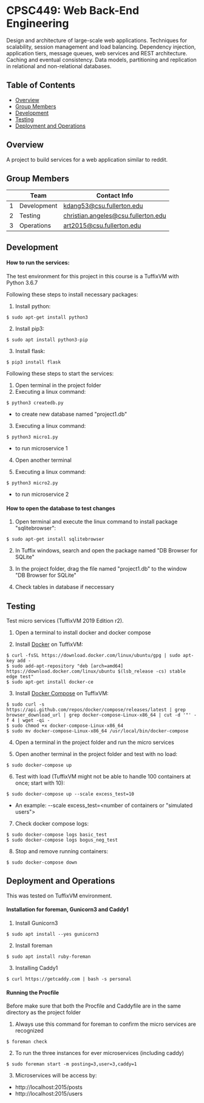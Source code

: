 # CPSC449: Web Back-End Engineering
Design and architecture of large-scale web applications.
Techniques for scalability, session management and load balancing. Dependency injection, application tiers, message queues, web services and REST architecture.
Caching and eventual consistency.
Data models, partitioning and replication in relational and non-relational databases.

## Table of Contents
- [Overview](#overview)
- [Group Members](#group-members)
- [Development](#development)
- [Testing](#testing)
- [Deployment and Operations](#deployment-and-operations)

## Overview
A project to build services for a web application similar to reddit.

## Group Members
|        | Team           | Contact Info          	  			|
|--------|----------------|-------------------------------------|
|   1	 | Development      | kdang53@csu.fullerton.edu 			|
|   2	 | Testing          | christian.angeles@csu.fullerton.edu |
|   3	 | Operations       | art2015@csu.fullerton.edu 	  |

## Development
#### How to run the services:
The test environment for this project in this course is a TuffixVM with
Python 3.6.7

Following these steps to install necessary packages:
1. Install python:
```
$ sudo apt-get install python3
```

2. Install pip3:
```
$ sudo apt install python3-pip
```
3. Install flask:
```
$ pip3 install flask
```

Following these steps to start the services:
1. Open terminal in the project folder
2. Executing a linux command:
```
$ python3 createdb.py
```
 - to create new database named "project1.db"

3. Executing a linux command:
```
$ python3 micro1.py
```
 - to run microservice 1

4. Open another terminal

5. Executing a linux command:
```
$ python3 micro2.py
```
 - to run microservice 2

#### How to open the database to test changes
1. Open terminal and execute the linux command to install package "sqlitebrowser":
```
$ sudo apt-get install sqlitebrowser
```

2. In Tuffix windows, search and open the package named "DB  Browser for SQLite"

3. In the project folder, drag the file named "project1.db" to the window "DB  Browser for SQLite"

4. Check tables in database if neccessary

## Testing
Test micro services (TuffixVM 2019 Edition r2).

1. Open a terminal to install docker and docker compose

2. Install [Docker](https://medium.com/@Grigorkh/how-to-install-docker-on-ubuntu-19-04-7ccfeda5935) on TuffixVM:
```
$ curl -fsSL https://download.docker.com/linux/ubuntu/gpg | sudo apt-key add -
$ sudo add-apt-repository "deb [arch=amd64] https://download.docker.com/linux/ubuntu $(lsb_release -cs) stable edge test"
$ sudo apt-get install docker-ce
```

3. Install [Docker Compose](https://www.osradar.com/how-to-install-latest-docker-compose-on-ubuntu-19-04-centos-8-debian-10-fedora-30/) on TuffixVM:
```
$ sudo curl -s https://api.github.com/repos/docker/compose/releases/latest | grep browser_download_url | grep docker-compose-Linux-x86_64 | cut -d '"' -f 4 | wget -qi -
$ sudo chmod +x docker-compose-Linux-x86_64
$ sudo mv docker-compose-Linux-x86_64 /usr/local/bin/docker-compose
```

4. Open a terminal in the project folder and run the micro services

5. Open another terminal in the project folder and test with no load:
```
$ sudo docker-compose up
```

6. Test with load (TuffixVM might not be able to handle 100 containers at once; start with 10):
```
$ sudo docker-compose up --scale excess_test=10
```
 - An example: --scale excess_test=<number of containers or "simulated users">

7. Check docker compose logs:
```
$ sudo docker-compose logs basic_test
$ sudo docker-compose logs bogus_neg_test
```

8. Stop and remove running containers:
```
$ sudo docker-compose down
```

## Deployment and Operations
This was tested on TuffixVM environment.

#### Installation for foreman, Gunicorn3 and Caddy1
1. Install Gunicorn3
```
$ sudo apt install --yes gunicorn3
```

2. Install foreman
```
$ sudo apt install ruby-foreman
```

3. Installing Caddy1
```
$ curl https://getcaddy.com | bash -s personal
```

#### Running the Procfile
Before make sure that both the Procfile and Caddyfile are in the same directory as the project folder

1. Always use this command for foreman to confirm the micro services are recognized
```
$ foreman check
```

2. To run the three instances for ever microservices (including caddy)
```
$ sudo foreman start -m posting=3,user=3,caddy=1
```

3. Microservices will be access by:
 - http://localhost:2015/posts
 - http://localhost:2015/users
